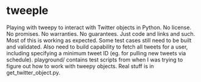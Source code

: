 # tweeple
Playing with tweepy to interact with Twitter objects in Python.  No license.  No promises.  No warranties.  No guarantees.  Just code and links and such.
Most of this is working as expected.  Some test cases still need to be built and validated.  Also need to build capability to fetch all tweets for a user, including specifying a minimum tweet ID (eg. for pulling new tweets via schedule).
playground/ contains test scripts from when I was trying to figure out how to work with tweepy objects.  Real stuff is in get_twitter_object.py.

